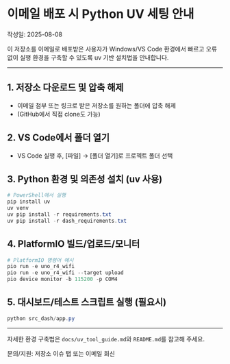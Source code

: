 # 이메일 배포 시 Python UV 세팅 안내

작성일: 2025-08-08

이 저장소를 이메일로 배포받은 사용자가 Windows/VS Code 환경에서 빠르고 오류 없이 실행 환경을 구축할 수 있도록 uv 기반 설치법을 안내합니다.

---

## 1. 저장소 다운로드 및 압축 해제
- 이메일 첨부 또는 링크로 받은 저장소를 원하는 폴더에 압축 해제
- (GitHub에서 직접 clone도 가능)

## 2. VS Code에서 폴더 열기
- VS Code 실행 후, [파일] → [폴더 열기]로 프로젝트 폴더 선택

## 3. Python 환경 및 의존성 설치 (uv 사용)
```powershell
# PowerShell에서 실행
pip install uv
uv venv
uv pip install -r requirements.txt
uv pip install -r dash_requirements.txt
```

## 4. PlatformIO 빌드/업로드/모니터
```powershell
# PlatformIO 명령어 예시
pio run -e uno_r4_wifi
pio run -e uno_r4_wifi --target upload
pio device monitor -b 115200 -p COM4
```

## 5. 대시보드/테스트 스크립트 실행 (필요시)
```powershell
python src_dash/app.py
```

---

자세한 환경 구축법은 `docs/uv_tool_guide.md`와 `README.md`를 참고해 주세요.

문의/지원: 저장소 이슈 탭 또는 이메일 회신
